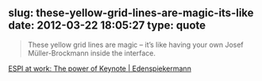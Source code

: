 slug: these-yellow-grid-lines-are-magic-its-like
date: 2012-03-22 18:05:27
type: quote
---

> These yellow grid lines are magic – it’s like having your own Josef Müller-Brockmann inside the interface.

[ESPI at work: The power of Keynote | Edenspiekermann](http://edenspiekermann.com/en/blog/espi-at-work-the-power-of-keynote)
